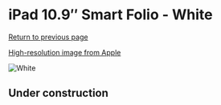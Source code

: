 # iPad 10.9″ Smart Folio - White

[Return to previous page](/ipad_10)

[High-resolution image from Apple](https://store.storeimages.cdn-apple.com/8756/as-images.apple.com/is/MQDQ3?wid=4500&hei=4500&fmt=png)

<div style="width: 512px"><img src="/almost_uncompressed/MQDQ3.webp" alt="White"></div>

## Under construction
